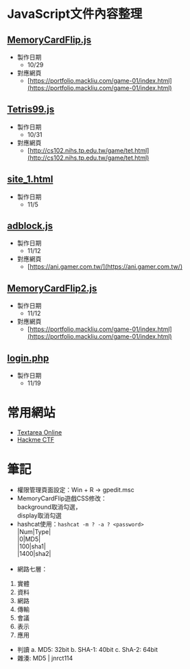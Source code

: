 # JavaScript文件內容整理
## [MemoryCardFlip.js](https://github.com/YC815/nei-hu_vocational_high_school_code/blob/main/MemoryCardFlip.js)
- 製作日期
  + 10/29
- 對應網頁
  + [https://portfolio.mackliu.com/game-01/index.html](https://portfolio.mackliu.com/game-01/index.html)

## [Tetris99.js](https://github.com/YC815/nei-hu_vocational_high_school_code/blob/main/Tetris99.js)
- 製作日期
  + 10/31
- 對應網頁
  + [http://cs102.nihs.tp.edu.tw/game/tet.html](http://cs102.nihs.tp.edu.tw/game/tet.html)

## [site_1.html](https://github.com/YC815/nei-hu_vocational_high_school_code/blob/main/site_1.html)
- 製作日期
  + 11/5
 
## [adblock.js](https://github.com/YC815/nei-hu_vocational_high_school_code/blob/8d170578cfab4179c9cd443d67bd1d624d3a775f/adblock.js)
- 製作日期
  + 11/12
- 對應網頁
  + [https://ani.gamer.com.tw/](https://ani.gamer.com.tw/)

## [MemoryCardFlip2.js](https://github.com/YC815/nei-hu_vocational_high_school_code/blob/d4332e8efa69044f71dca76b9adacee815f9fc16/MemoryCardFlip2.js)
- 製作日期
  + 11/12
- 對應網頁
  + [https://portfolio.mackliu.com/game-01/index.html](https://portfolio.mackliu.com/game-01/index.html)

## [login.php](https://github.com/YC815/nei-hu_vocational_high_school_code/blob/613b3ae4f0af6a4024016545563ef7a034285b11/login.php)
- 製作日期
  + 11/19

# 常用網站
- [Textarea Online](https://textarea.online)
- [Hackme CTF](https://ctf.hackme.quest/)

# 筆記
- 權限管理頁面設定：Win + R -> gpedit.msc
- MemoryCardFlip遊戲CSS修改：<div class="back"> background取消勾選，<div class="front"> display取消勾選
- hashcat使用：`hashcat -m ? -a ? <password>`<br>
|Num|Type|<br>
|0|MD5|<br>
|100|sha1|<br>
|1400|sha2|<br><br>
- 網路七層：
1. 實體
2. 資料
3. 網路
4. 傳輸
5. 會議
6. 表示
7. 應用
- 判讀
  a. MD5: 32bit
  b. SHA-1: 40bit
  c. ShA-2: 64bit
- 雜湊: MD5 | jnrct114
